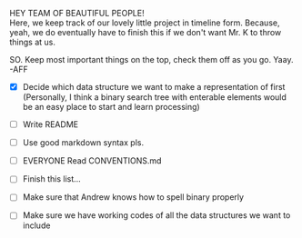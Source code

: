 HEY TEAM OF BEAUTIFUL PEOPLE!  
Here, we keep track of our lovely little project in timeline form. Because, yeah, we do eventually have to finish this if we don't want Mr. K to throw things at us.  
  
SO. Keep most important things on the top, check them off as you go. Yaay. -AFF

- [x] Decide which data structure we want to make a representation of first (Personally, I think a binary search tree with enterable elements would be an easy place to start and learn processing)
- [ ] Write README
- [ ] Use good markdown syntax pls.
- [ ] EVERYONE Read CONVENTIONS.md
- [ ] Finish this list...
- [ ] Make sure that Andrew knows how to spell binary properly
- [ ] Make sure we have working codes of all the data structures we want to include

